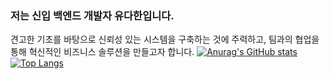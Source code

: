 ### 저는 신입 백엔드 개발자 유다한입니다. 
견고한 기초를 바탕으로 신뢰성 있는 시스템을 구축하는 것에 주력하고, 팀과의 협업을 통해 혁신적인 비즈니스 솔루션을 만들고자 합니다.
[![Anurag's GitHub stats](https://github-readme-stats.vercel.app/api?username=danbi22)](https://github.com/anuraghazra/github-readme-stats)
[![Top Langs](https://github-readme-stats.vercel.app/api/top-langs/?username=danbi22&layout=compact)](https://github.com/anuraghazra/github-readme-stats)
<!--
**danbi22/danbi22** is a ✨ _special_ ✨ repository because its `README.md` (this file) appears on your GitHub profile.

Here are some ideas to get you started:

- 🔭 I’m currently working on ...
- 🌱 I’m currently learning ...
- 👯 I’m looking to collaborate on ...
- 🤔 I’m looking for help with ...
- 💬 Ask me about ...
- 📫 How to reach me: ...
- 😄 Pronouns: ...
- ⚡ Fun fact: ...
-->
